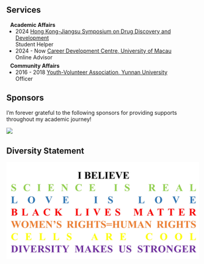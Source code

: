 ## Services

<h4 style="margin:0 10px 0;">Academic Affairs</h4>

<ul style="margin:0 0 5px;">
  <li>2024 <a href="https://events.polyu.edu.hk/hkjiangsu/home"><autocolor>Hong Kong-Jiangsu Symposium on Drug Discovery and Development</autocolor></a></li> Student Helper 
  <li>2024 - Now  <a href="https://scs.sao.um.edu.mo/career-development-centre/student/advising-service/alumni-online/"><autocolor>Career Development Centre, University of Macau</autocolor></a></li> Online Advisor
</ul>

<h4 style="margin:0 10px 0;">Community Affairs</h4>

<ul style="margin:0 0 20px;">
  <li> 2016 - 2018 <a href="http://www.ydyouth.ynu.edu.cn/"><autocolor>Youth-Volunteer Association, Yunnan University</autocolor></a></li> Officer
</ul>

## Sponsors
I’m forever grateful to the following sponsors for providing supports throughout my academic journey!

<img src="https://github.com/zikang1023/Homepage/blob/main/assets/img/Funding%20Source.png?raw=true" width="600">



## Diversity Statement

<img src="https://github.com/zikang1023/Homepage/blob/main/assets/img/Diversity%20Statement.jpg?raw=true" width="600">
